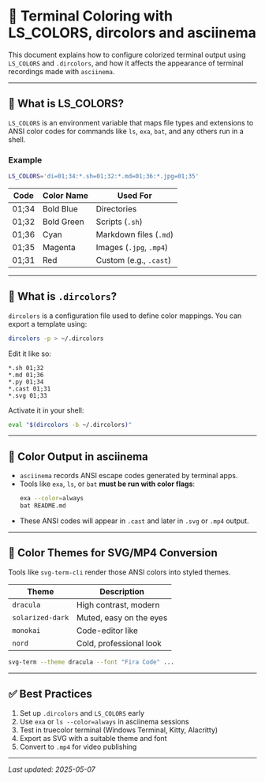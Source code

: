 # 🌈 Terminal Coloring with LS_COLORS, dircolors and asciinema

This document explains how to configure colorized terminal output using `LS_COLORS` and `.dircolors`, and how it affects the appearance of terminal recordings made with `asciinema`.

---

## 🧩 What is LS_COLORS?

`LS_COLORS` is an environment variable that maps file types and extensions to ANSI color codes for commands like `ls`, `exa`, `bat`, and any others run in a shell.

### Example

```bash
LS_COLORS='di=01;34:*.sh=01;32:*.md=01;36:*.jpg=01;35'
```

| Code      | Color Name  | Used For               |
|-----------|-------------|------------------------|
| 01;34     | Bold Blue   | Directories            |
| 01;32     | Bold Green  | Scripts (`.sh`)        |
| 01;36     | Cyan        | Markdown files (`.md`) |
| 01;35     | Magenta     | Images (`.jpg`, `.mp4`) |
| 01;31     | Red         | Custom (e.g., `.cast`) |

---

## 📁 What is `.dircolors`?

`dircolors` is a configuration file used to define color mappings. You can export a template using:

```bash
dircolors -p > ~/.dircolors
```

Edit it like so:

```text
*.sh 01;32
*.md 01;36
*.py 01;34
*.cast 01;31
*.svg 01;33
```

Activate it in your shell:

```bash
eval "$(dircolors -b ~/.dircolors)"
```

---

## 🎥 Color Output in asciinema

- `asciinema` records ANSI escape codes generated by terminal apps.
- Tools like `exa`, `ls`, or `bat` **must be run with color flags**:
  ```bash
  exa --color=always
  bat README.md
  ```
- These ANSI codes will appear in `.cast` and later in `.svg` or `.mp4` output.

---

## 🎨 Color Themes for SVG/MP4 Conversion

Tools like `svg-term-cli` render those ANSI colors into styled themes.

| Theme            | Description                 |
|------------------|-----------------------------|
| `dracula`        | High contrast, modern        |
| `solarized-dark` | Muted, easy on the eyes      |
| `monokai`        | Code-editor like             |
| `nord`           | Cold, professional look      |

```bash
svg-term --theme dracula --font "Fira Code" ...
```

---

## ✅ Best Practices

1. Set up `.dircolors` and `LS_COLORS` early
2. Use `exa` or `ls --color=always` in asciinema sessions
3. Test in truecolor terminal (Windows Terminal, Kitty, Alacritty)
4. Export as SVG with a suitable theme and font
5. Convert to `.mp4` for video publishing

---

_Last updated: 2025-05-07_